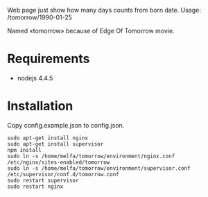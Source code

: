 Web page just show how many days counts from born date. Usage: <yourdomain>/tomorrow/1990-01-25

Named «tomorrow» because of Edge Of Tomorrow movie.

# Requirements

* nodejs 4.4.5

# Installation

Copy config.example.json to config.json.

```
sudo apt-get install nginx
sudo apt-get install supervisor
npm install
sudo ln -s /home/melfa/tomorrow/environment/nginx.conf /etc/nginx/sites-enabled/tomorrow
sudo ln -s /home/melfa/tomorrow/environment/supervisor.conf /etc/supervisor/conf.d/tomorrow.conf
sudo restart supervisor
sudo restart nginx
```

